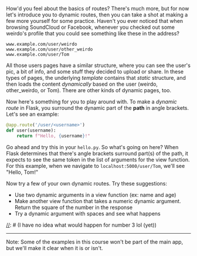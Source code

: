 [//]: # (Will add this page to introduce dynamic routes, which is useful for the templates section)

How'd you feel about the basics of routes? There's much more, but for now let's introduce you to dynamic routes, then you can take a shot at making a few more yourself for some practice. Haven't you ever noticed that when browsing SoundCloud or Facebook, whenever you checked out some weirdo's profile that you could see something like these in the address?

```
www.example.com/user/weirdo
www.example.com/user/other_weirdo
www.example.com/user/Tom
```

All those users pages have a similar structure, where you can see the user's pic, a bit of info, and some stuff they decided to upload or share. In these types of pages, the underlying *template* contains that *static* structure, and then loads the content *dynamically* based on the user (weirdo, other_weirdo, or Tom). There are other kinds of dynamic pages, too.

Now here's something for you to play around with. To make a *dynamic route* in Flask, you surround the dynamic part of the **path** in angle brackets. Let's see an example:

```python
@app.route('/user/<username>')
def user(username):
    return f"Hello, {username}!"
```

Go ahead and try this in your `hello.py`. So what's going on here? When Flask determines that there's angle brackets surround part(s) of the path, it expects to see the same token in the list of arguments for the view function. For this example, when we navigate to `localhost:5000/user/Tom`, we'll see "Hello, Tom!"

Now try a few of your own dynamic routes. Try these suggestions:

- Use two dynamic arguments in a view function (ex: name and age)
- Make another view function that takes a numeric dynamic argument. Return the square of the number in the response
- Try a dynamic argument with spaces and see what happens

[//]: # (I have no idea what would happen for number 3 lol (yet))

---

Note: Some of the examples in this course won't be part of the main app, but we'll make it clear when it is or isn't.

[//]: # (To Martin: Is this a fair warning, and if so, do you have suggestions for how to indicate something is or isn't part of the main app?)
